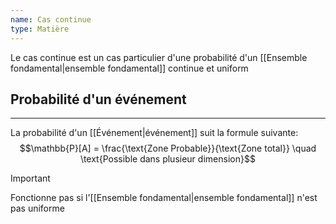 ```yaml
---
name: Cas continue
type: Matière
---
```

Le cas continue est un cas particulier d'une probabilité d'un [[Ensemble fondamental|ensemble fondamental]] continue et uniform

## Probabilité d'un événement
---
La probabilité d'un [[Événement|événement]] suit la formule suivante:
$$\mathbb{P}[A] = \frac{\text{Zone Probable}}{\text{Zone total}} \quad \text{Possible dans plusieur dimension}$$

>[!Important]
>Fonctionne pas si l'[[Ensemble fondamental|ensemble fondamental]] n'est pas uniforme
